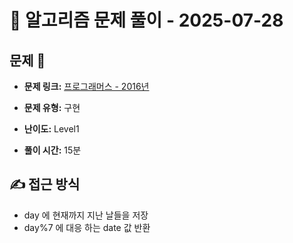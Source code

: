 # 📝 알고리즘 문제 풀이 - 2025-07-28

## 문제 📖

- **문제 링크:** [프로그래머스 - 2016년](https://school.programmers.co.kr/learn/courses/30/lessons/12901?language=javascript)

- **문제 유형:** 구현

- **난이도:** Level1

- **풀이 시간:** 15분

## ✍ 접근 방식

- day 에 현재까지 지난 날들을 저장
- day%7 에 대응 하는 date 값 반환
